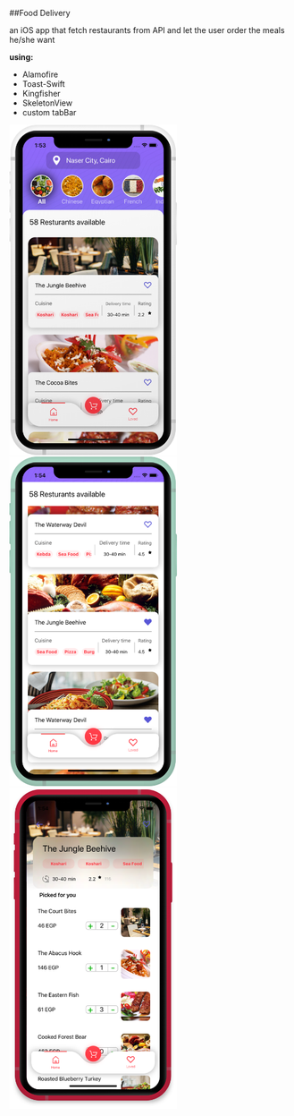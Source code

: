 ##Food Delivery

an iOS app that fetch restaurants from API and let the user order the meals he/she want 

**using:** 
 - Alamofire
 - Toast-Swift
 - Kingfisher
 - SkeletonView
 - custom tabBar
 

<img src="Screenshots/home 1.png" width="300"> <img src="Screenshots/home 2.png" width="300"> <img src="Screenshots/rest.png" width="300">
